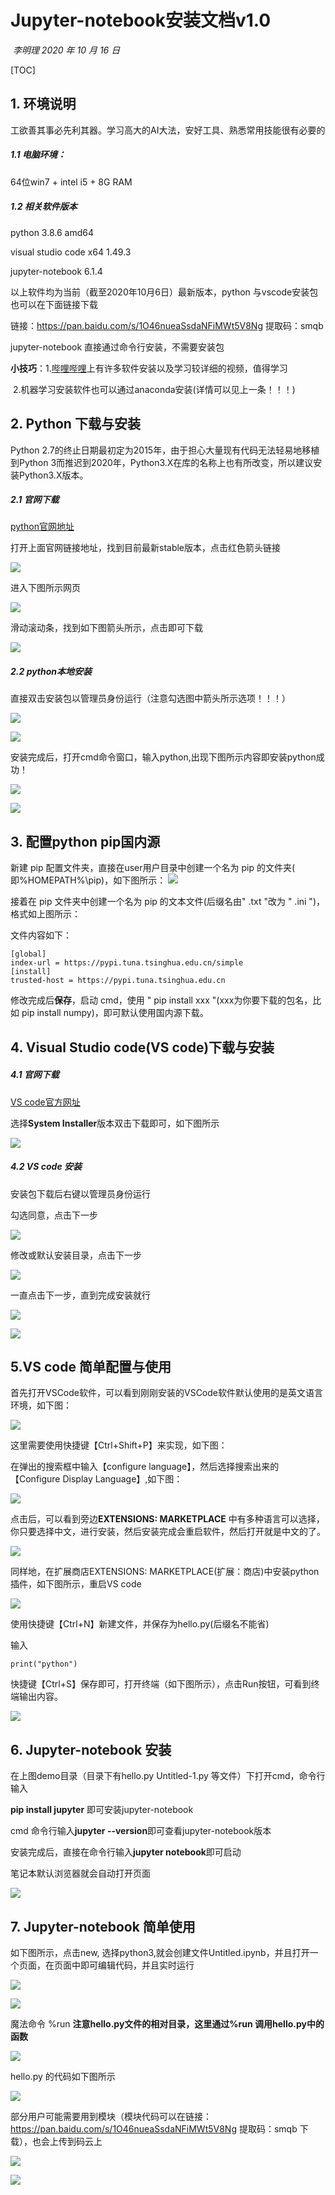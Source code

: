 # Jupyter-notebook安装文档v1.0

​																																	*李明理  2020 年 10 月 16 日*



[TOC]



## 1. 环境说明

工欲善其事必先利其器。学习高大的AI大法，安好工具、熟悉常用技能很有必要的

##### 1.1 电脑环境：
64位win7 + intel i5 + 8G RAM 

##### 1.2 相关软件版本

python 3.8.6 amd64

visual studio code x64 1.49.3

jupyter-notebook 6.1.4

以上软件均为当前（截至2020年10月6日）最新版本，python 与vscode安装包也可以在下面链接下载

链接：https://pan.baidu.com/s/1O46nueaSsdaNFiMWt5V8Ng 
提取码：smqb

jupyter-notebook 直接通过命令行安装，不需要安装包

**小技巧**：1.[哔哩哔哩](http://www.bilibli.com)上有许多软件安装以及学习较详细的视频，值得学习

​                2.机器学习安装软件也可以通过anaconda安装(详情可以见上一条！！！)

## 2. Python 下载与安装

Python 2.7的终止日期最初定为2015年，由于担心大量现有代码无法轻易地移植到Python 3而推迟到2020年，Python3.X在库的名称上也有所改变，所以建议安装Python3.X版本。

##### 2.1 官网下载

[python官网地址](https://www.python.org/downloads/windows/)

打开上面官网链接地址，找到目前最新stable版本，点击红色箭头链接

![](images/python1.png)

进入下图所示网页

![](images/python0.png)

滑动滚动条，找到如下图箭头所示，点击即可下载

![](images/win64download.png)

##### 2.2 python本地安装

直接双击安装包以管理员身份运行（注意勾选图中箭头所示选项！！！）

![](images/python3.png)

![](images/python4.png)

安装完成后，打开cmd命令窗口，输入python,出现下图所示内容即安装python成功！

![](images/cmd.png)

![](images/cmd-python.png)

## 3. 配置python pip国内源

新建 pip 配置文件夹，直接在user用户目录中创建一个名为 pip 的文件夹( 即%HOMEPATH%\pip)，如下图所示：
![](images/pip1.png)

接着在 pip 文件夹中创建一个名为 pip 的文本文件(后缀名由" .txt "改为 " .ini ")，格式如上图所示：

 文件内容如下：

```
[global]
index-url = https://pypi.tuna.tsinghua.edu.cn/simple
[install]
trusted-host = https://pypi.tuna.tsinghua.edu.cn
```

修改完成后**保存**，启动 cmd，使用 " pip install xxx "(xxx为你要下载的包名，比如 pip install numpy)，即可默认使用国内源下载。

## 4. Visual Studio code(VS code)下载与安装

##### 4.1 官网下载

[VS code官方网址](https://code.visualstudio.com/Download)

选择**System Installer**版本双击下载即可，如下图所示

![](images/0.png)

##### 4.2 VS code 安装 

安装包下载后右键以管理员身份运行

勾选同意，点击下一步

![](images/2.png)

修改或默认安装目录，点击下一步

![](images/3.png)

一直点击下一步，直到完成安装就行

![](images/5.png)

![](images/6.png)

## 5.VS code 简单配置与使用

首先打开VSCode软件，可以看到刚刚安装的VSCode软件默认使用的是英文语言环境，如下图：

![](images/vs_1.png)

这里需要使用快捷键【Ctrl+Shift+P】来实现，如下图：

在弹出的搜索框中输入【configure language】，然后选择搜索出来的【Configure Display Language】,如下图：

![](images/vs_2.png)

点击后，可以看到旁边**EXTENSIONS: MARKETPLACE** 中有多种语言可以选择，你只要选择中文，进行安装，然后安装完成会重启软件，然后打开就是中文的了。



![](images/vs_3.png)

同样地，在扩展商店EXTENSIONS: MARKETPLACE(扩展：商店)中安装python插件，如下图所示，重启VS code

![](images/vs_6.png)

使用快捷键【Ctrl+N】新建文件，并保存为hello.py(后缀名不能省)

输入

```
print("python")
```

快捷键【Ctrl+S】保存即可，打开终端（如下图所示），点击Run按钮，可看到终端输出内容。

![](images/vs_7.png)

## 6. Jupyter-notebook 安装

在上图demo目录（目录下有hello.py Untitled-1.py 等文件）下打开cmd，命令行输入

**pip install jupyter** 即可安装jupyter-notebook

cmd 命令行输入**jupyter --version**即可查看jupyter-notebook版本

安装完成后，直接在命令行输入**jupyter notebook**即可启动

笔记本默认浏览器就会自动打开页面

![](images/jupyter1.png)

## 7. Jupyter-notebook 简单使用

如下图所示，点击new, 选择python3,就会创建文件Untitled.ipynb，并且打开一个页面，在页面中即可编辑代码，并且实时运行

![](images/jupyter2.png)

![](images/jupyter3.png)

魔法命令 %run           **注意hello.py文件的相对目录，这里通过%run 调用hello.py中的函数**

![](images/jupyter4.png)

hello.py 的代码如下图所示

![](images/jupyter5.png)

部分用户可能需要用到模块（模块代码可以在链接：https://pan.baidu.com/s/1O46nueaSsdaNFiMWt5V8Ng 
提取码：smqb  下载），也会上传到码云上

![](images/jupyter6.png)

![](images/jupyter7.png)

​                                                                                                                                                        
